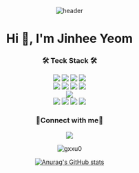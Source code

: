 <div align="center">
  
  ![header](https://capsule-render.vercel.app/api?type=waving&color=99A98F&height=170&fontSize=50&fontAlign=79&fontAlignY=35&text=JinHee%Yeom&animation=fadeIn&fontColor=134000)
                                  
<h1 align="center">Hi 👋, I'm Jinhee Yeom</h1>



<h3 align="center">🛠 Teck Stack 🛠</h3>
<p align="center"> 
 <img src="https://img.shields.io/badge/html5-E34F26?style=for-the-badge&logo=html5&logoColor=white"> 
  <img src="https://img.shields.io/badge/css-1572B6?style=for-the-badge&logo=css3&logoColor=white"> 
  <img src="https://img.shields.io/badge/javascript-F7DF1E?style=for-the-badge&logo=javascript&logoColor=black"> 
  <img src="https://img.shields.io/badge/react-61DAFB?style=for-the-badge&logo=react&logoColor=black"> 
  <br>
  <img src="https://img.shields.io/badge/c-A8B9CC?style=for-the-badge&logo=c&logoColor=white">
   <img src="https://img.shields.io/badge/java-007396?style=for-the-badge&logo=java&logoColor=white"> 
  <img src="https://img.shields.io/badge/python-3776AB?style=for-the-badge&logo=python&logoColor=white"> <img src="https://img.shields.io/badge/Android-3DDC84?style=for-the-badge&logo=Android&logoColor=white"/>
 <br/>
  <img src="https://img.shields.io/badge/bootstrap-7952B3?style=for-the-badge&logo=bootstrap&logoColor=white">
  <br>
  <img src="https://img.shields.io/badge/github-181717?style=for-the-badge&logo=github&logoColor=white">
  <img src="https://img.shields.io/badge/git-F05032?style=for-the-badge&logo=git&logoColor=white">
  <img src="https://img.shields.io/badge/discord-5865F2?style=for-the-badge&logo=discord&logoColor=white">
  
  <img src="https://img.shields.io/badge/fontawesome-339AF0?style=for-the-badge&logo=fontawesome&logoColor=white">
  
  <br>
  </p>

<h3 align="center">🌷Connect with me🌷</h3>
  <p align="center"> 
 <img src="https://img.shields.io/badge/Instagram-E4405F?style=for-the-badge&logo=Instagram&logoColor=white">
  
  </p>
<p></p>
  
  <img src="https://github-readme-stats.vercel.app/api/top-langs?username=gxxu0&show_icons=true&locale=en&layout=compact" alt="gxxu0" />
  
  [![Anurag's GitHub stats](https://github-readme-stats.vercel.app/api?username=gxxu0)](https://github.com/gxxu0/github-readme-stats)
  
</div>  

<!--
**gxxu0/gxxu0** is a ✨ _special_ ✨ repository because its `README.md` (this file) appears on your GitHub profile.

Here are some ideas to get you started:

- 🔭 I’m currently working on ...
- 🌱 I’m currently learning ...
- 👯 I’m looking to collaborate on ...
- 🤔 I’m looking for help with ...
- 💬 Ask me about ...
- 📫 How to reach me: ...
- 😄 Pronouns: ...
- ⚡ Fun fact: ...
-->
